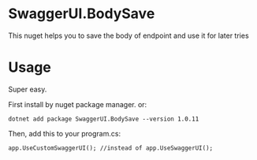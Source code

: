 # SwaggerUI.BodySave
This nuget helps you to save the body of endpoint and use it for later tries

# Usage
Super easy. 

First install by nuget package manager. or:

```
dotnet add package SwaggerUI.BodySave --version 1.0.11
```

Then, add this to your program.cs:


```
app.UseCustomSwaggerUI(); //instead of app.UseSwaggerUI();
```
